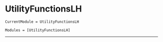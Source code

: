# UtilityFunctionsLH

```@meta
CurrentModule = UtilityFunctionsLH
```

```@autodocs
Modules = [UtilityFunctionsLH]
```

-------------